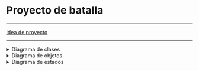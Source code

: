 # Proyecto de batalla
<hr>

[Idea de proyecto](https://github.com/DaniFdezC/IdSw2--Grupo1/blob/main/docs/proyectos/pyBatalla.md)

<hr>

<details>
  <summary>Diagrama de clases</summary>
  
|Diagrama de clases
|:-:
|![](../out/Grupo1/MDominio/Clases/Clases.png)
|[Link](MDominio/Clases.puml)

</details>

<details>
  <summary>Diagrama de objetos</summary>
  
|Diagrama de objetos
|:-:
|![](../out/Grupo1/MDominio/Objetos/Objetos.png)
|[Link](MDominio/Objetos.puml)

</details>

<details>
  <summary>Diagrama de estados</summary>
  
|Diagrama de estados
|:-:
|![](../out/Grupo1/MDominio/Estados/Estados.png)
|[Link](MDominio/Estados.puml)

</details>